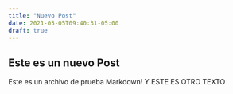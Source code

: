```yaml
---
title: "Nuevo Post"
date: 2021-05-05T09:40:31-05:00
draft: true
---
```

## Este es un nuevo Post

Este es un archivo de prueba Markdown!
Y ESTE ES OTRO TEXTO
